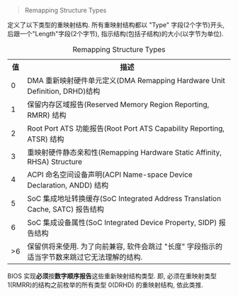 
> Remapping Structure Types

定义了以下类型的重映射结构. 所有重映射结构都以 "Type" 字段(2个字节)开头, 后跟一个"Length"字段(2个字节), 指示结构(包括子结构)的大小(以字节为单位). 

<table style="width:100%">
<caption>Remapping Structure Types</caption>
  <tr>
    <th>
    值
    </th>
    <th>
    描述
    </th>
  </tr>
  <tr>
    <td>
    0
    </td>
    <td>
    DMA 重新映射硬件单元定义(DMA Remapping Hardware Unit Definition, DRHD)结构
    </td>
  </tr>
  <tr>
    <td>
    1
    </td>
    <td>
    保留内存区域报告(Reserved Memory Region Reporting, RMRR) 结构
    </td>
  </tr>
  <tr>
    <td>
    2
    </td>
    <td>
    Root Port ATS 功能报告(Root Port ATS Capability Reporting, ATSR) 结构
    </td>
  </tr>
  <tr>
    <td>
    3
    </td>
    <td>
    重映射硬件静态亲和性(Remapping Hardware Static Affinity, RHSA) Structure
    </td>
  </tr>
  <tr>
    <td>
    4
    </td>
    <td>
    ACPI 命名空间设备声明(ACPI Name-space Device Declaration, ANDD) 结构
    </td>
  </tr>
  <tr>
    <td>
    5
    </td>
    <td>
    SoC 集成地址转换缓存(SoC Integrated Address Translation Cache, SATC) 报告结构
    </td>
  </tr>
  <tr>
    <td>
    6
    </td>
    <td>
    SoC 集成设备属性(SoC Integrated Device Property, SIDP) 报告结构
    </td>
  </tr>
  <tr>
    <td>
    >6
    </td>
    <td>
    保留供将来使用. 为了向前兼容, 软件会跳过 "长度" 字段指示的适当字节数来跳过它无法理解的结构. 
    </td>
  </tr>
</table>

BIOS 实现**必须**按**数字顺序报告**这些重新映射结构类型. 即, 必须在重映射类型 1(RMRR)的结构之前枚举的所有类型 0(DRHD) 的重映射结构, 依此类推. 

